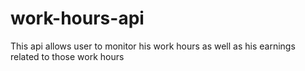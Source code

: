 # work-hours-api
This api allows user to monitor his work hours as well as his earnings related to those work hours
